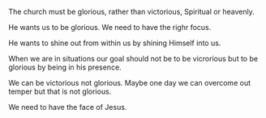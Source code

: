 The church must be glorious, rather than victorious,
Spiritual or heavenly.

He wants us to be glorious. We need to have the righr focus.

He wants to shine out from within us by shining Himself into us.

When we are in situations our goal should not be to be vicrorious but to be glorious by being in his presence.

We can be victorious not glorious. Maybe one day we can overcome out temper but that is not glorious.

We need to have the face of Jesus.
